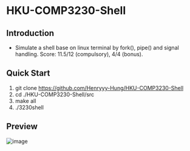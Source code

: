 # HKU-COMP3230-Shell

## Introduction
  * Simulate a shell base on linux terminal by fork(), pipe() and signal handling. Score: 11.5/12 (compulsory), 4/4 (bonus). 

## Quick Start

  1. git clone https://github.com/Henryyy-Hung/HKU-COMP3230-Shell
  2. cd ./HKU-COMP3230-Shell/src
  3. make all
  4. ./3230shell

## Preview

![image](https://user-images.githubusercontent.com/78750074/208289917-8b969d99-2be8-4bfd-b2d6-9211568459f2.png)

